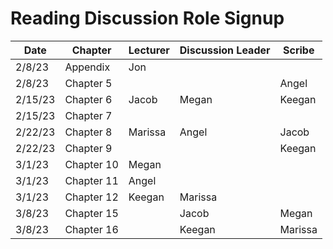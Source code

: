 # Reading Discussion Role Signup

| Date    | Chapter    | Lecturer | Discussion Leader | Scribe |
| ------- | ---------- | -------- | ----------------- | ------ |
| 2/8/23  | Appendix   | Jon      |                   |        |
| 2/8/23  | Chapter 5  |          |                   | Angel  |
| 2/15/23 | Chapter 6  | Jacob    |       Megan       | Keegan |
| 2/15/23 | Chapter 7  |          |                  |        |
| 2/22/23 | Chapter 8  |  Marissa        |   Angel                | Jacob  |
| 2/22/23 | Chapter 9  |          |                   |  Keegan|
| 3/1/23  | Chapter 10 |   Megan  |                 |        |
| 3/1/23  | Chapter 11 |   Angel       |                   |        |
| 3/1/23  | Chapter 12 |   Keegan       |          Marissa         |        |
| 3/8/23  | Chapter 15 |          |       Jacob       | Megan  |
| 3/8/23  | Chapter 16 |          |       Keegan         |       Marissa |

